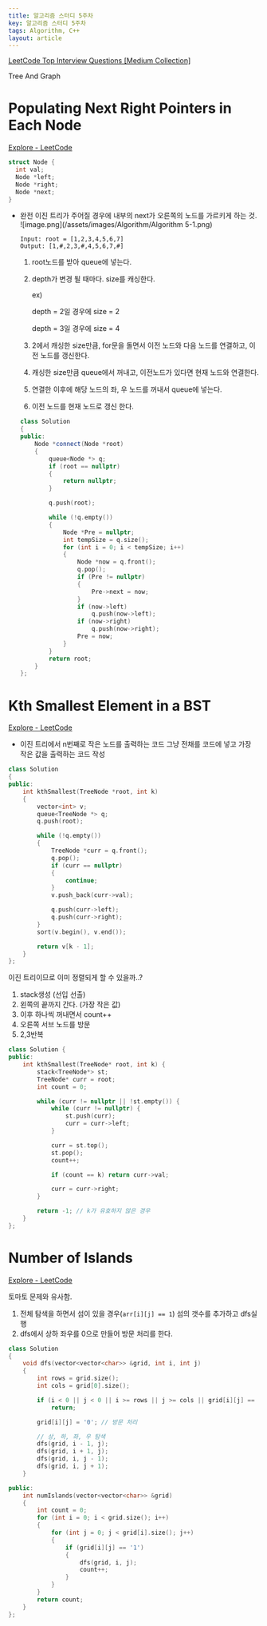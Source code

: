 ```yaml
---
title: 알고리즘 스터디 5주차
key: 알고리즘 스터디 5주차
tags: Algorithm, C++
layout: article
---
```


[LeetCode Top Interview Questions [Medium Collection]](https://leetcode.com/explore/interview/card/top-interview-questions-medium/)

Tree And Graph

# **Populating Next Right Pointers in Each Node**

[Explore - LeetCode](https://leetcode.com/explore/interview/card/top-interview-questions-medium/108/trees-and-graphs/789/)

```cpp
struct Node {
  int val;
  Node *left;
  Node *right;
  Node *next;
}
```

- 완전 이진 트리가 주어질 경우에 내부의 next가 오른쪽의 노드를 가르키게 하는 것.
  ![image.png](/assets/images/Algorithm/Algorithm 5-1.png)

  ```
  Input: root = [1,2,3,4,5,6,7]
  Output: [1,#,2,3,#,4,5,6,7,#]
  ```

  1. root노드를 받아 queue에 넣는다.
  2. depth가 변경 될 때마다. size를 캐싱한다.

     ex)

     depth = 2일 경우에 size = 2

     depth = 3일 경우에 size = 4

  3. 2에서 캐싱한 size만큼, for문을 돌면서 이전 노드와 다음 노드를 연결하고, 이전 노드를 갱신한다.
  4. 캐싱한 size만큼 queue에서 꺼내고, 이전노드가 있다면 현재 노드와 연결한다.
  5. 연결한 이후에 해당 노드의 좌, 우 노드를 꺼내서 queue에 넣는다.
  6. 이전 노드를 현재 노드로 갱신 한다.

  ```cpp
  class Solution
  {
  public:
      Node *connect(Node *root)
      {
          queue<Node *> q;
          if (root == nullptr)
          {
              return nullptr;
          }

          q.push(root);

          while (!q.empty())
          {
              Node *Pre = nullptr;
              int tempSize = q.size();
              for (int i = 0; i < tempSize; i++)
              {
                  Node *now = q.front();
                  q.pop();
                  if (Pre != nullptr)
                  {
                      Pre->next = now;
                  }
                  if (now->left)
                      q.push(now->left);
                  if (now->right)
                      q.push(now->right);
                  Pre = now;
              }
          }
          return root;
      }
  };
  ```

# **Kth Smallest Element in a BST**

[Explore - LeetCode](https://leetcode.com/explore/interview/card/top-interview-questions-medium/108/trees-and-graphs/790/)

- 이진 트리에서 n번째로 작은 노드를 출력하는 코드
  그냥 전채를 코드에 넣고 가장 작은 값을 출력하는 코드 작성

```cpp
class Solution
{
public:
    int kthSmallest(TreeNode *root, int k)
    {
        vector<int> v;
        queue<TreeNode *> q;
        q.push(root);

        while (!q.empty())
        {
            TreeNode *curr = q.front();
            q.pop();
            if (curr == nullptr)
            {
                continue;
            }
            v.push_back(curr->val);

            q.push(curr->left);
            q.push(curr->right);
        }
        sort(v.begin(), v.end());

        return v[k - 1];
    }
};
```

이진 트리이므로 이미 정렬되게 할 수 있을까..?

1. stack생성 (선입 선출)
2. 왼쪽의 끝까지 간다. (가장 작은 값)
3. 이후 하나씩 꺼내면서 count++
4. 오른쪽 서브 노드를 방문
5. 2,3반복

```cpp
class Solution {
public:
    int kthSmallest(TreeNode* root, int k) {
        stack<TreeNode*> st;
        TreeNode* curr = root;
        int count = 0;

        while (curr != nullptr || !st.empty()) {
            while (curr != nullptr) {
                st.push(curr);
                curr = curr->left;
            }

            curr = st.top();
            st.pop();
            count++;

            if (count == k) return curr->val;

            curr = curr->right;
        }

        return -1; // k가 유효하지 않은 경우
    }
};
```

# **Number of Islands**

[Explore - LeetCode](https://leetcode.com/explore/interview/card/top-interview-questions-medium/108/trees-and-graphs/792/)

토마토 문제와 유사함.

1. 전체 탐색을 하면서 섬이 있을 경우(`arr[i][j] == 1`) 섬의 갯수를 추가하고 dfs실행
2. dfs에서 상하 좌우를 0으로 만들어 방문 처리를 한다.

```cpp
class Solution
{
    void dfs(vector<vector<char>> &grid, int i, int j)
    {
        int rows = grid.size();
        int cols = grid[0].size();

        if (i < 0 || j < 0 || i >= rows || j >= cols || grid[i][j] == '0')
            return;

        grid[i][j] = '0'; // 방문 처리

        // 상, 하, 좌, 우 탐색
        dfs(grid, i - 1, j);
        dfs(grid, i + 1, j);
        dfs(grid, i, j - 1);
        dfs(grid, i, j + 1);
    }

public:
    int numIslands(vector<vector<char>> &grid)
    {
        int count = 0;
        for (int i = 0; i < grid.size(); i++)
        {
            for (int j = 0; j < grid[i].size(); j++)
            {
                if (grid[i][j] == '1')
                {
                    dfs(grid, i, j);
                    count++;
                }
            }
        }
        return count;
    }
};
```
